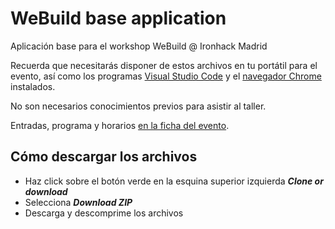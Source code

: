 # WeBuild base application

Aplicación base para el workshop WeBuild @ Ironhack Madrid

Recuerda que necesitarás disponer de estos archivos en tu portátil para el evento, así como los programas [Visual Studio Code](https://code.visualstudio.com/Download) y el [navegador Chrome](https://www.google.com/chrome/) instalados.

No son necesarios conocimientos previos para asistir al taller. 

Entradas, programa y horarios [en la ficha del evento](https://www.eventbrite.com/e/we-build-aprende-a-programar-en-javascript-un-prototipo-funcional-tickets-87229841805).

## Cómo descargar los archivos

- Haz click sobre el botón verde en la esquina superior izquierda **_Clone or download_**
- Selecciona **_Download ZIP_**
- Descarga y descomprime los archivos
